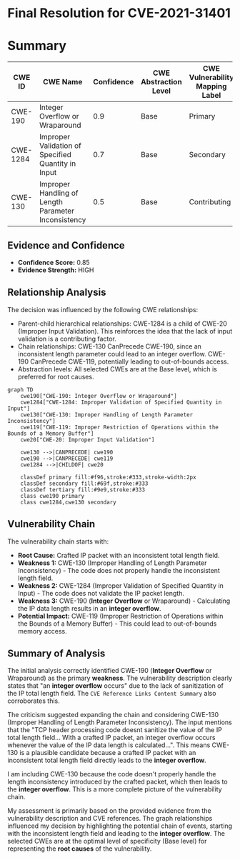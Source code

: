 # Final Resolution for CVE-2021-31401

# Summary
| CWE ID | CWE Name | Confidence | CWE Abstraction Level | CWE Vulnerability Mapping Label | CWE-Vulnerability Mapping Notes |
|---|---|---|---|---|---|
| CWE-190 | Integer Overflow or Wraparound | 0.9 | Base | Primary | Allowed |
| CWE-1284 | Improper Validation of Specified Quantity in Input | 0.7 | Base | Secondary | Allowed |
| CWE-130 | Improper Handling of Length Parameter Inconsistency | 0.5 | Base | Contributing | Allowed |

## Evidence and Confidence

*   **Confidence Score:** 0.85
*   **Evidence Strength:** HIGH

## Relationship Analysis
The decision was influenced by the following CWE relationships:
  - Parent-child hierarchical relationships: CWE-1284 is a child of CWE-20 (Improper Input Validation). This reinforces the idea that the lack of input validation is a contributing factor.
  - Chain relationships: CWE-130 CanPrecede CWE-190, since an inconsistent length parameter could lead to an integer overflow. CWE-190 CanPrecede CWE-119, potentially leading to out-of-bounds access.
  - Abstraction levels: All selected CWEs are at the Base level, which is preferred for root causes.

```mermaid
graph TD
    cwe190["CWE-190: Integer Overflow or Wraparound"]
    cwe1284["CWE-1284: Improper Validation of Specified Quantity in Input"]
    cwe130["CWE-130: Improper Handling of Length Parameter Inconsistency"]
    cwe119["CWE-119: Improper Restriction of Operations within the Bounds of a Memory Buffer"]
    cwe20["CWE-20: Improper Input Validation"]

    cwe130 -->|CANPRECEDE| cwe190
    cwe190 -->|CANPRECEDE| cwe119
    cwe1284 -->|CHILDOF| cwe20
    
    classDef primary fill:#f96,stroke:#333,stroke-width:2px
    classDef secondary fill:#69f,stroke:#333
    classDef tertiary fill:#9e9,stroke:#333
    class cwe190 primary
    class cwe1284,cwe130 secondary
```

## Vulnerability Chain
The vulnerability chain starts with:
  - **Root Cause:** Crafted IP packet with an inconsistent total length field.
  - **Weakness 1:** CWE-130 (Improper Handling of Length Parameter Inconsistency) - The code does not properly handle the inconsistent length field.
  - **Weakness 2:** CWE-1284 (Improper Validation of Specified Quantity in Input) - The code does not validate the IP packet length.
  - **Weakness 3:** CWE-190 (**Integer Overflow** or Wraparound) - Calculating the IP data length results in an **integer overflow**.
  - **Potential Impact:** CWE-119 (Improper Restriction of Operations within the Bounds of a Memory Buffer) - This could lead to out-of-bounds memory access.

## Summary of Analysis
The initial analysis correctly identified CWE-190 (**Integer Overflow** or Wraparound) as the primary **weakness**. The vulnerability description clearly states that "an **integer overflow** occurs" due to the lack of sanitization of the IP total length field. The `CVE Reference Links Content Summary` also corroborates this.

The criticism suggested expanding the chain and considering CWE-130 (Improper Handling of Length Parameter Inconsistency). The input mentions that the "TCP header processing code doesnt sanitize the value of the IP total length field... With a crafted IP packet, an integer overflow occurs whenever the value of the IP data length is calculated...". This means CWE-130 is a plausible candidate because a crafted IP packet with an inconsistent total length field directly leads to the **integer overflow**.

I am including CWE-130 because the code doesn't properly handle the length inconsistency introduced by the crafted packet, which then leads to the **integer overflow**. This is a more complete picture of the vulnerability chain.

My assessment is primarily based on the provided evidence from the vulnerability description and CVE references. The graph relationships influenced my decision by highlighting the potential chain of events, starting with the inconsistent length field and leading to the **integer overflow**. The selected CWEs are at the optimal level of specificity (Base level) for representing the **root causes** of the vulnerability.
